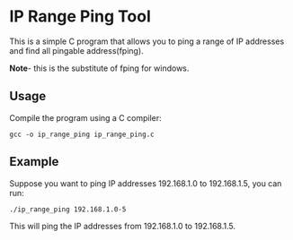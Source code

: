 # IP Range Ping Tool 

This is a simple C program that allows you to ping a range of IP addresses and find all pingable address(fping).

**Note**- this is the substitute of fping for windows.
## Usage

Compile the program using a C compiler:

```
gcc -o ip_range_ping ip_range_ping.c
```
## Example
Suppose you want to ping IP addresses 192.168.1.0 to 192.168.1.5, you can run:

```
./ip_range_ping 192.168.1.0-5
```
This will ping the IP addresses from 192.168.1.0 to 192.168.1.5.
